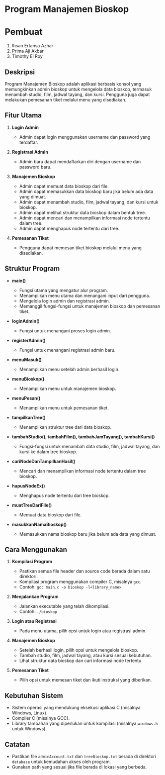 # Program Manajemen Bioskop

# Pembuat
1. Ihsan Ertansa Azhar
2. Prima Aji Akbar
3. Timothy El Roy

## Deskripsi

Program Manajemen Bioskop adalah aplikasi berbasis konsol yang memungkinkan admin bioskop untuk mengelola data bioskop, termasuk menambah studio, film, jadwal tayang, dan kursi. Pengguna juga dapat melakukan pemesanan tiket melalui menu yang disediakan.

## Fitur Utama

1. **Login Admin**
   - Admin dapat login menggunakan username dan password yang terdaftar.
   
2. **Registrasi Admin**
   - Admin baru dapat mendaftarkan diri dengan username dan password baru.

3. **Manajemen Bioskop**
   - Admin dapat memuat data bioskop dari file.
   - Admin dapat memasukkan data bioskop baru jika belum ada data yang dimuat.
   - Admin dapat menambah studio, film, jadwal tayang, dan kursi untuk bioskop.
   - Admin dapat melihat struktur data bioskop dalam bentuk tree.
   - Admin dapat mencari dan menampilkan informasi node tertentu dalam tree.
   - Admin dapat menghapus node tertentu dari tree.

4. **Pemesanan Tiket**
   - Pengguna dapat memesan tiket bioskop melalui menu yang disediakan.

## Struktur Program

- **main()**
  - Fungsi utama yang mengatur alur program.
  - Menampilkan menu utama dan menangani input dari pengguna.
  - Mengelola login admin dan registrasi admin.
  - Memanggil fungsi-fungsi untuk manajemen bioskop dan pemesanan tiket.

- **loginAdmin()**
  - Fungsi untuk menangani proses login admin.

- **registerAdmin()**
  - Fungsi untuk menangani registrasi admin baru.

- **menuMasuk()**
  - Menampilkan menu setelah admin berhasil login.

- **menuBioskop()**
  - Menampilkan menu untuk manajemen bioskop.

- **menuPesan()**
  - Menampilkan menu untuk pemesanan tiket.

- **tampilkanTree()**
  - Menampilkan struktur tree dari data bioskop.

- **tambahStudio(), tambahFilm(), tambahJamTayang(), tambahKursi()**
  - Fungsi-fungsi untuk menambah data studio, film, jadwal tayang, dan kursi ke dalam tree bioskop.

- **cariNodeDanTampilkanHasil()**
  - Mencari dan menampilkan informasi node tertentu dalam tree bioskop.

- **hapusNodeEx()**
  - Menghapus node tertentu dari tree bioskop.

- **muatTreeDariFile()**
  - Memuat data bioskop dari file.

- **masukkanNamaBioskop()**
  - Memasukkan nama bioskop baru jika belum ada data yang dimuat.

## Cara Menggunakan

1. **Kompilasi Program**
   - Pastikan semua file header dan source code berada dalam satu direktori.
   - Kompilasi program menggunakan compiler C, misalnya `gcc`.
   - Contoh: `gcc main.c -o bioskop -l<library_name>`

2. **Menjalankan Program**
   - Jalankan executable yang telah dikompilasi.
   - Contoh: `./bioskop`

3. **Login atau Registrasi**
   - Pada menu utama, pilih opsi untuk login atau registrasi admin.

4. **Manajemen Bioskop**
   - Setelah berhasil login, pilih opsi untuk mengelola bioskop.
   - Tambah studio, film, jadwal tayang, atau kursi sesuai kebutuhan.
   - Lihat struktur data bioskop dan cari informasi node tertentu.

5. **Pemesanan Tiket**
   - Pilih opsi untuk memesan tiket dan ikuti instruksi yang diberikan.

## Kebutuhan Sistem

- Sistem operasi yang mendukung eksekusi aplikasi C (misalnya Windows, Linux).
- Compiler C (misalnya GCC).
- Library tambahan yang diperlukan untuk kompilasi (misalnya `windows.h` untuk Windows).

## Catatan

- Pastikan file `adminAccount.txt` dan `treeBioskop.txt` berada di direktori `database` untuk kemudahan akses oleh program.
- Gunakan path yang sesuai jika file berada di lokasi yang berbeda.

